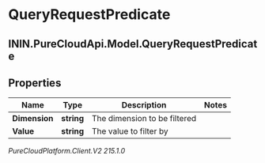 # QueryRequestPredicate

## ININ.PureCloudApi.Model.QueryRequestPredicate

## Properties

|Name | Type | Description | Notes|
|------------ | ------------- | ------------- | -------------|
| **Dimension** | **string** | The dimension to be filtered | |
| **Value** | **string** | The value to filter by | |



_PureCloudPlatform.Client.V2 215.1.0_

